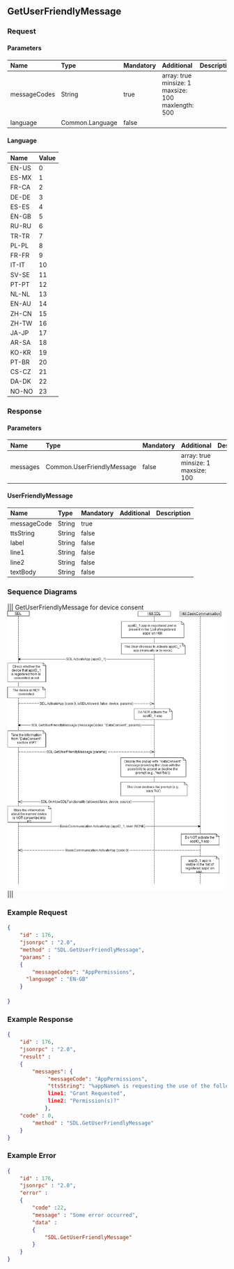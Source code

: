 ## GetUserFriendlyMessage


### Request

#### Parameters

|Name|Type|Mandatory|Additional|Description|
|:---|:---|:--------|:---------|:----------|
|messageCodes|String|true|array: true<br>minsize: 1<br>maxsize: 100<br>maxlength: 500||
|language|Common.Language|false|||

#### Language

|Name|Value|
|:---|:----|
|EN-US|0|
|ES-MX|1|
|FR-CA|2|
|DE-DE|3|
|ES-ES|4|
|EN-GB|5|
|RU-RU|6|
|TR-TR|7|
|PL-PL|8|
|FR-FR|9|
|IT-IT|10|
|SV-SE|11|
|PT-PT|12|
|NL-NL|13|
|EN-AU|14|
|ZH-CN|15|
|ZH-TW|16|
|JA-JP|17|
|AR-SA|18|
|KO-KR|19|
|PT-BR|20|
|CS-CZ|21|
|DA-DK|22|
|NO-NO|23|

### Response

#### Parameters

|Name|Type|Mandatory|Additional|Description|
|:---|:---|:--------|:---------|:----------|
|messages|Common.UserFriendlyMessage|false|array: true<br>minsize: 1<br>maxsize: 100||

#### UserFriendlyMessage

|Name|Type|Mandatory|Additional|Description|
|:---|:---|:--------|:---------|:----------|
|messageCode|String|true|||
|ttsString|String|false|||
|label|String|false|||
|line1|String|false|||
|line2|String|false|||
|textBody|String|false|||

### Sequence Diagrams
|||
GetUserFriendlyMessage for device consent
![GetUserFriendlyMessage](./assets/GetUserFriendlyMessage.png)
|||

### Example Request

```json
{
	"id" : 176,
	"jsonrpc" : "2.0",
	"method" : "SDL.GetUserFriendlyMessage",
	"params" :
	{
		"messageCodes": "AppPermissions",		
      "language" : "EN-GB"
	}

}
```
### Example Response

```json
{
	"id" : 176,
	"jsonrpc" : "2.0",
	"result" :
	{
		"messages": {
             "messageCode": "AppPermissions",
             "ttsString": "%appName% is requesting the use of the following ....",
             line1: "Grant Requested",
             line2: "Permission(s)?"
            },
    "code" : 0,
		"method" : "SDL.GetUserFriendlyMessage"
	}
}
```

### Example Error

```json
{
	"id" : 176,
	"jsonrpc" : "2.0",
	"error" :
	{
		"code" :22,
		"message" : "Some error occurred",
		"data" :
		{
			"SDL.GetUserFriendlyMessage"
		}
	}
}
```
